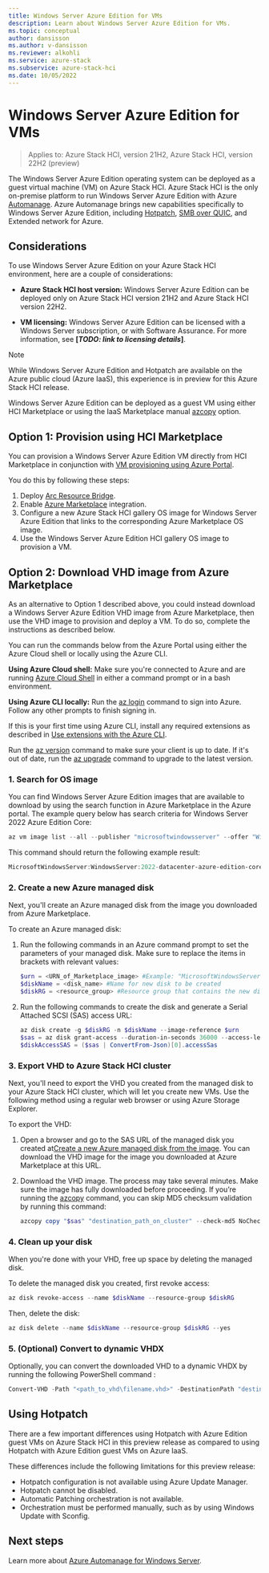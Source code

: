 ```yaml
---
title: Windows Server Azure Edition for VMs
description: Learn about Windows Server Azure Edition for VMs.
ms.topic: conceptual
author: dansisson
ms.author: v-dansisson
ms.reviewer: alkohli
ms.service: azure-stack
ms.subservice: azure-stack-hci
ms.date: 10/05/2022
---
```


# Windows Server Azure Edition for VMs

> Applies to: Azure Stack HCI, version 21H2, Azure Stack HCI, version 22H2 (preview)

The Windows Server Azure Edition operating system can be deployed as a guest virtual machine (VM) on Azure Stack HCI. Azure Stack HCI is the only on-premise platform to run Windows Server Azure Edition with Azure [Automanage](/azure/automanage.md). Azure Automanage brings new capabilities specifically to Windows Server Azure Edition, including [Hotpatch](/azure/automanage/automanage-hotpatch.md), [SMB over QUIC](/windows-server/storage/file-server/smb-over-quic.md), and Extended network for Azure.

## Considerations

To use Windows Server Azure Edition on your Azure Stack HCI environment, here are a couple of considerations:

- **Azure Stack HCI host version:**  Windows Server Azure Edition can be deployed only on Azure Stack HCI version 21H2 and Azure Stack HCI version 22H2.

- **VM licensing:**  Windows Server Azure Edition can be licensed with a Windows Server subscription, or with Software Assurance.  For more information, see **[*TODO: link to licensing details*]**.

>[!NOTE]
>While Windows Server Azure Edition and Hotpatch are available on the Azure public cloud (Azure IaaS), this experience is in preview for this Azure Stack HCI release.

Windows Server Azure Edition can be deployed as a guest VM using either HCI Marketplace or using the IaaS Marketplace manual [azcopy](/azure/storage/common/storage-ref-azcopy.md) option.

## Option 1: Provision using HCI Marketplace

You can provision a Windows Server Azure Edition VM directly from HCI Marketplace in conjunction with [VM provisioning using Azure Portal](azure-arc-enabled-virtual-machines.md).

You do this by following these steps:

1. Deploy [Arc Resource Bridge](/azure/azure-arc/resource-bridge/overview.md).
1. Enable [Azure Marketplace](/marketplace/azure-marketplace-overview.md) integration.
1. Configure a new Azure Stack HCI gallery OS image for Windows Server Azure Edition that links to the corresponding Azure Marketplace OS image.
1. Use the Windows Server Azure Edition HCI gallery OS image to provision a VM.

## Option 2: Download VHD image from Azure Marketplace

As an alternative to Option 1 described above, you could instead download a Windows Server Azure Edition VHD image from Azure Marketplace, then use the VHD image to provision and deploy a VM.  To do so, complete the instructions as described below.

You can run the commands below from the Azure Portal using either the Azure Cloud shell or locally using the Azure CLI.

**Using Azure Cloud shell:** Make sure you're connected to Azure and are running [Azure Cloud Shell](/azure/cloud-shell/overview.md) in either a command prompt or in a bash environment.

**Using Azure CLI locally:** Run the [az login](/azure/authenticate-azure-cli.md) command to sign into Azure. Follow any other prompts to finish signing in.

If this is your first time using Azure CLI, install any required extensions as described in [Use extensions with the Azure CLI](/cli/azure/azure-cli-extensions-overview.md).

Run the [az version](/cli/azure/reference-index.md?view=azure-cli-latest#az-version) command to make sure your client is up to date. If it's out of date, run the [az upgrade](/cli/azure/reference-index?view=azure-cli-latest#az-upgrade) command to upgrade to the latest version.

### 1. Search for OS image

You can find Windows Server Azure Edition images that are available to download by using the search function in Azure Marketplace in the Azure portal. The example query below has search criteria for Windows Server 2022 Azure Edition Core:

```powershell
az vm image list --all --publisher "microsoftwindowsserver" --offer "WindowsServer" --sku "2022-datacenter-azure-edition-core"
```

This command should return the following example result:

```powershell
MicrosoftWindowsServer:WindowsServer:2022-datacenter-azure-edition-core:latest
```

### 2. Create a new Azure managed disk

Next, you'll create an Azure managed disk from the image you downloaded from Azure Marketplace.

To create an Azure managed disk:

1. Run the following commands in an Azure command prompt to set the parameters of your managed disk. Make sure to replace the items in brackets with relevant values:

    ```powershell
    $urn = <URN_of_Marketplace_image> #Example: "MicrosoftWindowsServer:WindowsServer:2022-datacenter-azure-edition-core:latest"
    $diskName = <disk_name> #Name for new disk to be created
    $diskRG = <resource_group> #Resource group that contains the new disk
    ```

1. Run the following commands to create the disk and generate a Serial Attached SCSI (SAS) access URL:

    ```powershell
    az disk create -g $diskRG -n $diskName --image-reference $urn
    $sas = az disk grant-access --duration-in-seconds 36000 --access-level Read --name $diskName --resource-group $diskRG
    $diskAccessSAS = ($sas | ConvertFrom-Json)[0].accessSas
    ```

### 3. Export VHD to Azure Stack HCI cluster

Next, you'll need to export the VHD you created from the managed disk to your Azure Stack HCI cluster, which will let you create new VMs. Use the following method using a regular web browser or using Azure Storage Explorer.

To export the VHD:

1. Open a browser and go to the SAS URL of the managed disk you created at[Create a new Azure managed disk from the image](/azure/virtual-desktop/azure-stack-hci.md#create-a-new-azure-managed-disk-from-the-image). You can download the VHD image for the image you downloaded at Azure Marketplace at this URL.

1. Download the VHD image. The process may take several minutes. Make sure the image has fully downloaded before proceeding. If you’re running the [azcopy](/azure/storage/common/storage-ref-azcopy.md) command, you can skip MD5 checksum validation by running this command:

    ```powershell
    azcopy copy "$sas" "destination_path_on_cluster" --check-md5 NoCheck
    ```

### 4. Clean up your disk

When you're done with your VHD, free up space by deleting the managed disk.

To delete the managed disk you created, first revoke access:

```powershell
az disk revoke-access --name $diskName --resource-group $diskRG 
```

Then, delete the disk:

```powershell
az disk delete --name $diskName --resource-group $diskRG --yes
```

### 5. (Optional) Convert to dynamic VHDX

Optionally, you can convert the downloaded VHD to a dynamic VHDX by running the following PowerShell command :

```powershell
Convert-VHD -Path "<path_to_vhd\filename.vhd>" -DestinationPath "destination_path_on_cluster\filename.vhdx" -VHDType Dynamic
```

## Using Hotpatch

There are a few important differences using Hotpatch with Azure Edition guest VMs on Azure Stack HCI in this preview release as compared to using Hotpatch with Azure Edition guest VMs on Azure IaaS.

These differences include the following limitations for this preview release:

- Hotpatch configuration is not available using Azure Update Manager.
- Hotpatch cannot be disabled.
- Automatic Patching orchestration is not available.
- Orchestration must be performed manually, such as by using Windows Update with Sconfig.

## Next steps

Learn more about [Azure Automanage for Windows Server](/azure/automanage/automanage-windows-server-services-overview.md).